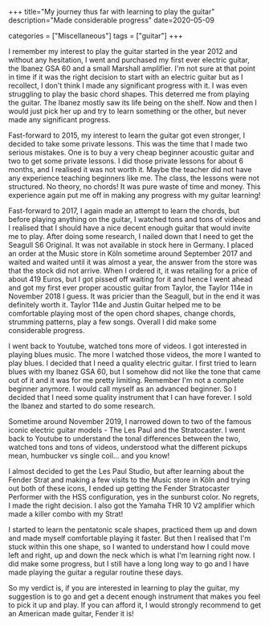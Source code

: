 +++
title="My journey thus far with learning to play the guitar"
description="Made considerable progress"
date=2020-05-09

categories = ["Miscellaneous"]
tags = ["guitar"]
+++


I remember my interest to play the guitar started in the year 2012 and without any hesitation, I went and purchased my first ever electric guitar, the Ibanez 
GSA 60 and a small Marshall amplifier. I'm not sure at that point in time if it was the right decision to start with an electric guitar but as I recollect, 
I don't think I made any significant progress with it. I was even struggling to play the basic chord shapes. This deterred me from playing the guitar. The 
Ibanez mostly saw its life being on the shelf. Now and then I would just pick her up and try to learn something or the other, but never made any 
significant progress.

Fast-forward to 2015, my interest to learn the guitar got even stronger, I decided to take some private lessons. This was the time that I made two 
serious mistakes. One is to buy a very cheap beginner acoustic guitar and two to get some private lessons. I did those private lessons for about 6 months, 
and I realised it was not worth it. Maybe the teacher did not have any experience teaching beginners like me. The class, the lessons were not structured. 
No theory, no chords! It was pure waste of time and money. This experience again put me off in making any progress with my guitar learning!

Fast-forward to 2017, I again made an attempt to learn the chords, but before playing anything on the guitar, I watched tons and tons of videos and I 
realised that I should have a nice decent enough guitar that would invite me to play. After doing some research, I nailed down that I need to get the 
Seagull S6 Original. It was not available in stock here in Germany. I placed an order at the Music store in Köln sometime around September 2017 and waited 
and waited until it was almost a year, the answer from the store was that the stock did not arrive. When I ordered it, it was retailing for a price of about 
419 Euros, but I got pissed off waiting for it and hence I went ahead and got my first ever proper acoustic guitar from Taylor, the Taylor 114e in November 
2018 I guess. It was pricier than the Seagull, but in the end it was definitely worth it. Taylor 114e and Justin Guitar helped me to be 
comfortable playing most of the open chord shapes, change chords, strumming patterns, play a few songs. Overall I did make some considerable progress.

I went back to Youtube, watched tons more of videos. I got interested in playing blues music. The more I watched those videos, the more I wanted to play 
blues. I decided that I need a quality electric guitar. I first tried to learn blues with my Ibanez GSA 60, but I somehow did not like the tone that came 
out of it and it was for me pretty limiting. Remember I'm not a complete beginner anymore. I would call myself as an advanced beginner. So I decided that 
I need some quality instrument that I can have forever. I sold the Ibanez and started to do some research.

Sometime around November 2019, I narrowed down to two of the famous iconic electric guitar models - The Les Paul and the Stratocaster. I went back to Youtube 
to understand the tonal differences between the two, watched tons and tons of videos, understood what the different pickups mean, humbucker vs single coil...
and you know!

I almost decided to get the Les Paul Studio, but after learning about the Fender Strat and making a few visits to the Music store in Köln and trying out 
both of these icons, I ended up getting the Fender Stratocaster Performer with the HSS configuration, yes in the sunburst color. No regrets, I made the 
right decision. I also got the Yamaha THR 10 V2 amplifier which made a killer combo with my Strat!

I started to learn the pentatonic scale shapes, practiced them up and down and made myself comfortable playing it faster. But then I realised that I'm stuck
within this one shape, so I wanted to understand how I could move left and right, up and down the neck which is what I'm learning right now. I did make some 
progress, but I still have a long long way to go and I have made playing the guitar a regular routine these days.

So my verdict is, if you are interested in learning to play the guitar, my suggestion is to go and get a decent enough instrument that makes you feel to 
pick it up and play. If you can afford it, I would strongly recommend to get an American made guitar, Fender it is!